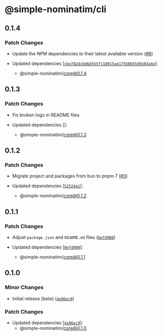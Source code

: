 # @simple-nominatim/cli

## 0.1.4

### Patch Changes

- Update the NPM dependencies to their latest available version ([#6](https://github.com/jonathanlinat/simple-nominatim/pull/6))

- Updated dependencies [[`cbe782dcb86d555f118915ae17550b55d5b03a4e`](https://github.com/jonathanlinat/simple-nominatim/commit/cbe782dcb86d555f118915ae17550b55d5b03a4e)]:
  - @simple-nominatim/core@0.1.4

## 0.1.3

### Patch Changes

- Fix broken logo in README files

- Updated dependencies []:
  - @simple-nominatim/core@0.1.3

## 0.1.2

### Patch Changes

- Migrate project and packages from bun to pnpm 7 ([#3](https://github.com/jonathanlinat/simple-nominatim/pull/3))

- Updated dependencies [[`52524a1`](https://github.com/jonathanlinat/simple-nominatim/commit/52524a1b929d60faa38eb110cc2f3b22c84436ef)]:
  - @simple-nominatim/core@0.1.2

## 0.1.1

### Patch Changes

- Adjust `package.json` and `README.md` files ([`0efd900`](https://github.com/jonathanlinat/simple-nominatim/commit/0efd9008dbebd8b2db1d4dfa0e7d7d0e6ab1c23d))

- Updated dependencies [[`0efd900`](https://github.com/jonathanlinat/simple-nominatim/commit/0efd9008dbebd8b2db1d4dfa0e7d7d0e6ab1c23d)]:
  - @simple-nominatim/core@0.1.1

## 0.1.0

### Minor Changes

- Initial release (beta) ([`4a96ec9`](https://github.com/jonathanlinat/simple-nominatim/commit/4a96ec9e299e04c39e1475ce8269096d468b439e))

### Patch Changes

- Updated dependencies [[`4a96ec9`](https://github.com/jonathanlinat/simple-nominatim/commit/4a96ec9e299e04c39e1475ce8269096d468b439e)]:
  - @simple-nominatim/core@0.1.0
